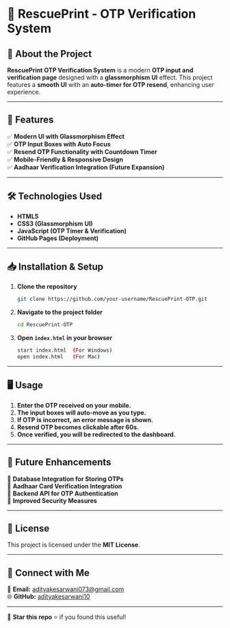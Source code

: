 # 🔐 RescuePrint - OTP Verification System

## 📜 About the Project
**RescuePrint OTP Verification System** is a modern **OTP input and verification page** designed with a **glassmorphism UI** effect. This project features a **smooth UI** with an **auto-timer for OTP resend**, enhancing user experience.

---

## 🎨 Features
✅ **Modern UI with Glassmorphism Effect**  
✅ **OTP Input Boxes with Auto Focus**  
✅ **Resend OTP Functionality with Countdown Timer**  
✅ **Mobile-Friendly & Responsive Design**  
✅ **Aadhaar Verification Integration (Future Expansion)**  

---

## 🛠️ Technologies Used
- **HTML5**
- **CSS3 (Glassmorphism UI)**
- **JavaScript (OTP Timer & Verification)**
- **GitHub Pages (Deployment)**

---

## 📥 Installation & Setup
1. **Clone the repository**  
   ```bash
   git clone https://github.com/your-username/RescuePrint-OTP.git
   ```
2. **Navigate to the project folder**  
   ```bash
   cd RescuePrint-OTP
   ```
3. **Open `index.html` in your browser**  
   ```bash
   start index.html  (For Windows)
   open index.html   (For Mac)
   ```

---

## 🖥️ Usage
1. **Enter the OTP received on your mobile.**  
2. **The input boxes will auto-move as you type.**  
3. **If OTP is incorrect, an error message is shown.**  
4. **Resend OTP becomes clickable after 60s.**  
5. **Once verified, you will be redirected to the dashboard.**  

---

## 🚀 Future Enhancements
🔹 **Database Integration for Storing OTPs**  
🔹 **Aadhaar Card Verification Integration**  
🔹 **Backend API for OTP Authentication**  
🔹 **Improved Security Measures**  

---

## 📄 License
This project is licensed under the **MIT License**.

---

## 🙌 Connect with Me
📧 **Email:** adityakesarwani073@gmail.com  
🌐 **GitHub:** [adityakesarwani10](https://github.com/adityakesarwani10)

---

💙 **Star this repo** ⭐ if you found this useful!
